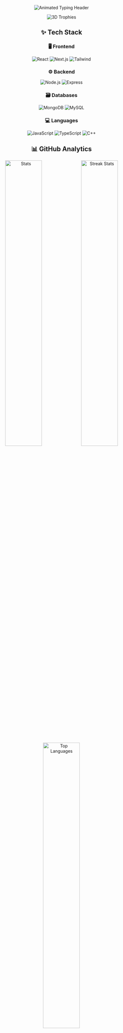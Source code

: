 <!-- Animated Gradient Header -->
<div align="center">
  <img src="https://readme-typing-svg.demolab.com?font=Fira+Code&size=30&duration=4000&pause=1000&color=00FFD1&center=true&vCenter=true&width=800&height=80&lines=👋+Hi%2C+I'm+Harsh!;🚀+Full+Stack+Developer+%7C+Problem+Solver;💻+DSA+Enthusiast+%7C+Open+Source+Contributor" alt="Animated Typing Header">
</div>

<!-- 3D Profile Animation -->
<p align="center">
  <img src="https://github-profile-trophy.vercel.app/?username=harsh5225&theme=onedark&row=1&column=6&margin-w=15&margin-h=15" alt="3D Trophies">
</p>

<!-- Animated Tech Stack -->
<h2 align="center">✨ Tech Stack</h2>
<div align="center">
  
  <!-- Frontend -->
  <h3>🖥 Frontend</h3>
  <div>
    <img src="https://img.shields.io/badge/React-61DAFB?style=for-the-badge&logo=react&logoColor=black" alt="React">
    <img src="https://img.shields.io/badge/Next.js-000000?style=for-the-badge&logo=next.js&logoColor=white" alt="Next.js">
    <img src="https://img.shields.io/badge/Tailwind_CSS-38B2AC?style=for-the-badge&logo=tailwind-css&logoColor=white" alt="Tailwind">
  </div>
  
  <!-- Backend -->
  <h3>⚙ Backend</h3>
  <div>
    <img src="https://img.shields.io/badge/Node.js-339933?style=for-the-badge&logo=nodedotjs&logoColor=white" alt="Node.js">
    <img src="https://img.shields.io/badge/Express.js-000000?style=for-the-badge&logo=express&logoColor=white" alt="Express">
  </div>
  
  <!-- Databases -->
  <h3>🗃 Databases</h3>
  <div>
    <img src="https://img.shields.io/badge/MongoDB-47A248?style=for-the-badge&logo=mongodb&logoColor=white" alt="MongoDB">
    <img src="https://img.shields.io/badge/MySQL-4479A1?style=for-the-badge&logo=mysql&logoColor=white" alt="MySQL">
  </div>
  
  <!-- Languages -->
  <h3>💻 Languages</h3>
  <div>
    <img src="https://img.shields.io/badge/JavaScript-F7DF1E?style=for-the-badge&logo=javascript&logoColor=black" alt="JavaScript">
    <img src="https://img.shields.io/badge/TypeScript-3178C6?style=for-the-badge&logo=typescript&logoColor=white" alt="TypeScript">
    <img src="https://img.shields.io/badge/C++-00599C?style=for-the-badge&logo=c%2B%2B&logoColor=white" alt="C++">
  </div>
</div>

<!-- Animated Stats -->
<h2 align="center">📊 GitHub Analytics</h2>
<div align="center">
  
  <!-- Stats Card with Animation -->
  <img src="https://github-readme-stats.vercel.app/api?username=harsh5225&show_icons=true&theme=radical&count_private=true&include_all_commits=true&line_height=40" alt="Stats" width="49%">
  
  <!-- Streak Stats with Animation -->
  <img src="https://streak-stats.demolab.com?user=harsh5225&theme=radical&date_format=j%20M%5B%20Y%5D" alt="Streak Stats" width="49%">
  
  <!-- 3D Language Stats -->
  <img src="https://github-readme-stats.vercel.app/api/top-langs/?username=harsh5225&layout=compact&theme=radical&langs_count=8" alt="Top Languages" width="49%">
  
  <!-- Activity Graph -->
  <img src="https://github-readme-activity-graph.vercel.app/graph?username=harsh5225&theme=react-dark&bg_color=1F222E&color=F8D866&line=F85D7F&point=FFFFFF" alt="Activity Graph" width="90%">
</div>

<!-- Floating Contact Buttons -->
<h2 align="center">📫 Let's Connect</h2>
<div align="center">
  
  <!-- Portfolio Button with Animation -->
  <a href="https://harsh52portfolio.netlify.app/">
    <img src="https://img.shields.io/badge/Portfolio-FF4088?style=for-the-badge&logo=hugo&logoColor=white" alt="Portfolio">
  </a>
  
  <!-- LinkedIn Button -->
  <a href="https://www.linkedin.com/in/harsh-837b5a291">
    <img src="https://img.shields.io/badge/LinkedIn-0077B5?style=for-the-badge&logo=linkedin&logoColor=white" alt="LinkedIn">
  </a>
  
  <!-- Email Button -->
  <a href="mailto:harshsingh94070@gmail.com">
    <img src="https://img.shields.io/badge/Gmail-D14836?style=for-the-badge&logo=gmail&logoColor=white" alt="Gmail">
  </a>
  
  <!-- LeetCode Button -->
  <a href="#">
    <img src="https://img.shields.io/badge/LeetCode-FFA116?style=for-the-badge&logo=leetcode&logoColor=black" alt="LeetCode">
  </a>
</div>

<!-- Animated Footer -->
<div align="center">
  <img src="https://readme-typing-svg.demolab.com?font=Fira+Code&size=14&duration=3000&pause=1000&color=00FFD1&center=true&vCenter=true&width=800&height=30&lines=🚀+Building+the+future+one+commit+at+a+time;☕+Coffee+%2B+Code+%3D+Magic;🔥+Open+to+collaborate+on+exciting+projects" alt="Footer Animation">
</div>

<!-- Visitor Counter -->
<div align="center">
  <img src="https://komarev.com/ghpvc/?username=harsh5225&label=Profile+Views&color=blueviolet&style=flat" alt="Visitor Counter">
</div>
